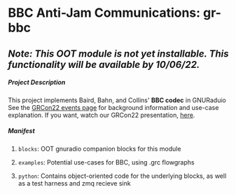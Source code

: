 # **BBC Anti-Jam Communications**: gr-bbc

## *Note: This OOT module is not yet installable. This functionality will be available by 10/06/22.*

##### Project Description
This project implements Baird, Bahn, and Collins' **BBC codec** in GNURaduio
See the [GRCon22 events page](https://events.gnuradio.org/event/18/contributions/278/) for background information and use-case explanation.
If you want, watch our GRCon22 presentation, [here](https://youtu.be/I3QmZwdsavE&t=7h38m45s).

    
##### Manifest

1. `blocks`: OOT gnuradio companion blocks for this module
   
2. `examples`: Potential use-cases for BBC, using .grc flowgraphs

3. `python`: Contains object-oriented code for the underlying blocks, as well as a test harness and zmq recieve sink
